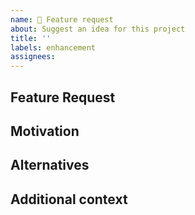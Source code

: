 ```yaml
---
name: 🚀 Feature request
about: Suggest an idea for this project
title: ''
labels: enhancement
assignees:
---
```


## Feature Request

<!-- A clear and concise description of the feature proposal. -->

## Motivation

<!-- Please describe the motivation for this proposal. -->

## Alternatives

<!-- A clear and concise description of any alternative solutions or features you've considered. -->

## Additional context

<!-- Add any other context or screenshots about the feature request here. -->
